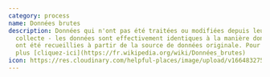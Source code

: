 ```yaml
---
category: process
name: Données brutes
description: Données qui n'ont pas été traitées ou modifiées depuis leur
  collecte - les données sont effectivement identiques à la manière dont elles
  ont été recueillies à partir de la source de données originale. Pour en savoir
  plus [cliquez-ici](https://fr.wikipedia.org/wiki/Données_brutes)
icon: https://res.cloudinary.com/helpful-places/image/upload/v1664832751/dtpr-icons/process/raw_dxpopc.svg
---
```

